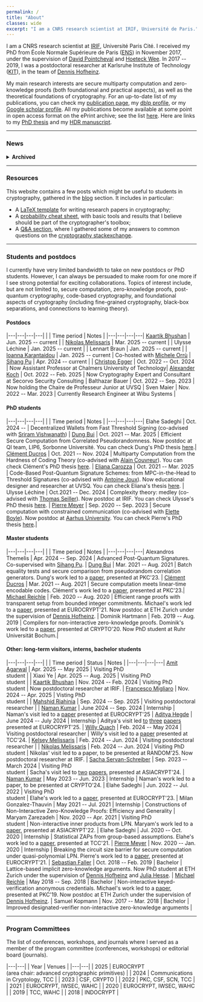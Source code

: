 ```yaml
---
permalink: /
title: "About"
classes: wide
excerpt: "I am a CNRS research scientist at IRIF, Université de Paris."
---
```


<style>
div {
  text-align: justify;
  text-justify: inter-word;
}
</style>

I am a CNRS research scientist at [IRIF][irif], Université Paris Cité. I received my PhD from École Normale Supérieure de Paris ([ENS][ens]) in November 2017, under the supervision of [David Pointcheval](https://www.di.ens.fr/david.pointcheval/index.php) and [Hoeteck Wee](https://www.di.ens.fr/~wee/). In 2017 -- 2019, I was a postdoctoral researcher at Karlsruhe Institute of Technology ([KIT][kit]), in the team of [Dennis Hofheinz](https://people.inf.ethz.ch/dhofheinz/).


My main research interests are secure multiparty computation and zero-knowledge proofs (both foundational and practical aspects), as well as the theoretical foundations of cryptography. For an up-to-date list of my publications, you can check my [publication page][publications], my [dblp profile][dblp], or my [Google scholar profile][scholar]. All my publications become available at some point in open access format on the ePrint archive; see the list [here](https://eprint.iacr.org/search?q=&title=&authors=geoffroy+couteau). Here are links to my [PhD thesis](/assets/pdf/thesis.pdf) and my [HDR manuscript](https://geoffroycouteau.github.io/assets/pdf/hdr.pdf).

---

### News

<details>
  <summary><strong>Archived</strong></summary>

<br>
  <p><strong>June 2024:</strong> The Algorithms &amp; Complexity team at IRIF (CNRS, Université Paris-Cité) in Paris, France is inviting applications for several fully-funded postdoctoral positions (1–2 years) to work on cryptography. Areas of interest include, but are not limited to, zero-knowledge proofs, secure computation, post-quantum cryptography, foundations of cryptography, connections with complexity theory, confidential transactions, anonymous credentials. The candidate will work alongside Geoffroy Couteau and Michele Orrù.</p>

 <div class="notice--info">
  <div>
    <ul>
      <li><strong>Required qualifications.</strong> The ideal candidate for the postdoc position will hold a PhD (or be close to completion) in cryptography and be an expert in any of the areas of interest.</li>
      <li><strong>Salary.</strong> €3080 to €4291 gross monthly salary depending on the past experience of the candidate.</li>
      <li><strong>Dates.</strong> The starting date is flexible from October 2024.</li>
      <li><strong>Working at IRIF, Paris:</strong> IRIF (the computer science department of Université Paris Cité) is a French institute focused on foundational computer science. It provides a stimulating environment with researchers from many areas of theoretical computer science. CNRS is the largest European research institution.</li>
    </ul>
  </div>
</div>

  <div class="text-center">
    <a href="https://www.irif.fr/postes/postdoc" class="btn btn--success">How to apply</a>
  </div>

  <p><em>Update (August 2024):</em> this opening is now closed! You can still check the link above to be informed about other positions at IRIF in the Algorithm and Complexity group, now or in the future (the page is updated regularly).</p>

  <p><strong>March 2024:</strong> I defended my <em>Habilitation à Diriger des Recherches</em> on March 20. An HDR is a French diploma needed to supervize PhD students (without it, a co-supervisor with HDR is required). It proceeds essentially like a second PhD defense. You can find my HDR manuscript <a href="https://geoffroycouteau.github.io/assets/pdf/hdr.pdf">here</a>; it provides an overview of secure computation in the correlated randomness model, and a step-by-step introduction to pseudorandom correlation generators, which might be useful for anyone wanting to get into this research area. More information about the defense <a href="\hdr/">here</a>.</p>

  <p><strong>September 2023:</strong> I was <a href="https://erc.europa.eu/sites/default/files/2023-09/erc_2023-stg-results_pe.pdf">awarded an ERC Starting Grant</a> for my project OBELiSC (Overcoming Barriers and Efficiency Limitations in Secure Computation). See <a href="https://www.ins2i.cnrs.fr/fr/cnrsinfo/geoffroy-couteau-une-erc-pour-pousser-la-securite-des-donnees">here</a> and <a href="https://www.irif.fr/portraits/erc_geoffroy_couteau">here</a> for interviews where I explain (in French) the goals of the project, and <a href="https://u-paris.fr/cinq-nouveaux-erc-starting-grants-dans-les-laboratoires-duniversite-paris-cite/">here</a> for a short abstract (still in French).</p>

  <p><strong>June 2023:</strong> I was invited to deliver a Spotlight Talk to the 2023 <a href="https://itcrypto.github.io/2023/index.html">Conference on Information-Theoretic Cryptography (ITC)</a>. My talk, titled <em>On Correlated Pseudorandomness</em>, covered pseudorandom correlation generators, their impact on secure computation, and some of the latest advances in the area. You can check the slides <a href="/assets/slides/itc_2023.pdf">here</a>.</p>

  <p><strong>April 2022:</strong> Our Eurocrypt'22 paper, <a href="https://eprint.iacr.org/2020/1326.pdf">On Building Fine-Grained One-Way Functions from Strong Average-Case Hardness</a>, has been invited to the Journal of Cryptology. In this work, we prove weak feasibility results and strong barriers for basing extremely limited forms of cryptography on powerful average-case hardness assumptions. Working on this paper has been a long, but thrilling journey with my amazing coauthor, Chris Brzuska.</p>

  <p><strong>January 2022:</strong> We just completed a <a href="/assets/pdf/HSS_FSS.pdf">book chapter</a> for an upcoming book with <a href="https://cs.idc.ac.il/~elette/">Elette Boyle</a>, <a href="https://www.bgu.ac.il/~gilboan/">Niv Gilboa</a>, and <a href="https://www.cs.technion.ac.il/~yuvali/">Yuval Ishai</a>. It is an up-to-date overview of homomorphic secret sharing, function secret sharing, and some of their many applications (including pseudorandom correlation generators). Check it out!</p>

</details>

---

### Resources

This website contains a few posts which might be useful to students in cryptography, gathered in the [blog](/blog) section. It includes in particular:

- A [LaTeX template](/latex/) for writing research papers in cryptography;
- A [probability cheat sheet](/cheat-sheet/), with basic tools and results that I believe should be part of the cryptographer's toolbox;
- A [Q&A section](/QA/), where I gathered some of my answers to common questions on the [cryptography stackexchange](https://crypto.stackexchange.com/).

---

### Students and postdocs

<!--I have fundings for several master internships, research visits, or PhDs. I am always looking for candidates with a strong academic record to work on projects related to secure computation, zero-knowledge proofs, or foundational aspects of cryptography. Interested? Drop me a mail!-->

<!--Currently, I am specifically looking for a master student to work on a project related to secure computation and coding theory during the period March 2021 -- September 2021 (other periods can be envisioned depending on the student constraints). There is a possibility of continuing this internship as a PhD. You might want to check the [internship proposal](/assets/pdf/internship_codes.pdf).-->

I currently have very limited bandwidth to take on new postdocs or PhD students. However, I can always be persuaded to make room for one more if I see strong potential for exciting collaborations. Topics of interest include, but are not limited to, secure computation, zero-knowledge proofs, post-quantum cryptography, code-based cryptography, and foundational aspects of cryptography (including fine-grained cryptography, black-box separations, and connections to learning theory).

#### Postdocs

|---|---|---|---|
|  | Time period | Notes |
|---|---|---|---|
[Kaartik Bhushan](https://homepages.iitb.ac.in/~kbhushan/) | Jun. 2025 -- current | |
[Nikolas Melissaris](https://nikolasmelissaris.github.io/) | Mar. 2025 -- current | |
Ulysse Léchine | Jan. 2025 -- current | |
Lennart Braun | Jan. 2025 -- current | |
[Ioanna Karantaidou](https://sites.google.com/view/ioannakarantaidou) | Jan. 2025 -- current | Co-hosted with [Michele Orrù](https://tumbolandia.net/) |
[Sihang Pu](https://sihangpu.uk/) | Apr. 2024 -- current | |
[Christop Egger](https://christoph-egger.org/) | Oct. 2022 -- Oct. 2024 | Now Assistant Professor at Chalmers University of Technology|
[Alexander Koch](https://alex-koch.gitlab.io/) | Oct. 2022 -- Feb. 2025 | Now Cryptography Expert and Consultant at Secorvo Security Consulting |
Balthazar Bauer | Oct. 2022 -- Sep. 2023 | Now holding the Chaire de Professeur Junior at UVSQ |
Sven Maier | Nov. 2022 -- Mar. 2023 | Currently Research Engineer at Wibu Systems |

#### PhD students

|---|---|---|---|
| | Time period | Notes |
|---|---|---|---|
Elahe Sadeghi | Oct. 2024 -- | Decentralized Wallets from Fast Threshold Signing (co-advised with [Sriram Vishwanath](http://sriram.utlinc.org/#/)) |
[Dung Bui](https://dungbui15.github.io/) | Oct. 2021 -- Mar. 2025 | Efficient Secure Computation from Correlated Pseudorandomness. Now postdoc at QI team, LIP6, Sorbonne Université. You can check Dung's PhD thesis [here](https://dungbui15.github.io/files/thesis.pdf).|
[Clément Ducros](https://www.irif.fr/users/cducros/index) | Oct. 2021 -- Nov. 2024 | Multiparty Computation from the Hardness of Coding Theory (co-advised with [Alain Couvreur](https://www.lix.polytechnique.fr/Labo/Alain.Couvreur/)). You can check Clément's PhD thesis [here](https://theses.hal.science/tel-04889558/). |
[Eliana Carozza](https://elianacarozza.github.io/) | Oct. 2021 -- Mar. 2025 | Code-Based Post-Quantum Signature Schemes: from MPC-in-the-Head to Threshold Signatures (co-advised with [Antoine Joux](https://webusers.imj-prg.fr/~antoine.joux/)). Now educational designer and researcher at UVSQ. You can check Eliana's thesis [here](https://theses.fr/s304595). |
Ulysse Léchine |  Oct.2021 -- Dec. 2024 | Complexity theory: medley (co-advised with [Thomas Seiller](https://www.seiller.org/)). Now postdoc at IRIF. You can check Ulysse's PhD thesis [here](https://theses.fr/2024PA131054). |
[Pierre Meyer](https://cs.idc.ac.il/~pierre.meyer/) | Sep. 2020 -- Sep. 2023 | Secure computation with constrained communication (co-advised with [Elette Boyle](https://cs.idc.ac.il/~elette/)). Now postdoc at [Aarhus University](https://www.cs.au.dk/~orlandi/cryptogroup/). You can check Pierre's PhD thesis [here](https://cs.idc.ac.il/~pierre.meyer/Documents/PhD-Pierre-Meyer.pdf).|

#### Master students

|---|---|---|---|
| | Time period | Notes |
|---|---|---|---|
Alexandros Themelis | Apr. 2024 -- Sep. 2024 | Advanced Post-Quantum Signatures. Co-supervised witn [Sihang Pu](https://sihangpu.uk/). |
[Dung Bui](https://dungbui15.github.io/) | Mar. 2021 -- Aug. 2021 | Batch equality tests and secure comparison from pseudorandom correlation generators. Dung's work led to a [paper](https://eprint.iacr.org/2022/334), presented at PKC'23. |
[Clément Ducros](https://www.irif.fr/users/cducros/index) | Mar. 2021 -- Aug. 2021 | Secure computation meets linear-time encodable codes. Clément's work led to a [paper](https://eprint.iacr.org/2023/650), presented at PKC'23.|
[Michael Reichle](https://www.di.ens.fr/michael.reichle/) | Feb. 2020 -- Aug. 2020 | Efficient range proofs with transparent setup from bounded integer commitments. Michael's work led to a [paper](https://eprint.iacr.org/2021/540.pdf), presented at EUROCRYPT'21. Now postdoc at ETH Zurich under the supervision of [Dennis Hofheinz](https://people.inf.ethz.ch/dhofheinz/). |
Dominik Hartmann | Feb. 2019 -- Aug. 2019 | Compilers for non-interactive zero-knowledge proofs. Dominik's work led to a [paper](https://eprint.iacr.org/2020/286.pdf), presented at CRYPTO'20. Now PhD student at Ruhr Universität Bochum.|

#### Other: long-term visitors, interns, bachelor students

|---|---|---|---|
| | Time period | Status | Notes |
|---|---|---|---|
[Amit Agarwal](https://amitagarwal.gitbook.io/profile) | Apr. 2025 -- May 2025 | Visiting PhD <br> student | |
Xiaxi Ye | Apr. 2025 -- Aug. 2025 | Visiting PhD <br> student | |
[Kaartik Bhushan](https://homepages.iitb.ac.in/~kbhushan/) | Nov. 2024 -- Feb. 2024 | Visiting PhD <br> student | Now postdoctoral researcher at IRIF. |
[Francesco Migliaro](https://pur2all.github.io/) | Nov. 2024 -- Apr. 2025 | Visting PhD <br> student | |
[Mahshid Riahinia](https://mriahinia.github.io/) | Sep. 2024 -- Sep. 2025 | Visiting postdoctoral researcher | |
[Naman Kumar](https://matcauthon49.github.io/) | June 2024 -- Sep. 2024 | Internship | Naman's visit led to a [paper](https://eprint.iacr.org/2025/1053) presented at EUROCRYPT'25 |
[Aditya Hegde](https://adishegde.github.io/) | June 2024 -- July 2024 | Internship | Aditya's visit led [to](https://link.springer.com/chapter/10.1007/978-3-031-91095-1_5) [three](https://eprint.iacr.org/2025/1053) [papers](https://eprint.iacr.org/2025/094) presented at EUROCRYPT'25. |
[Willy Quach](https://wquach.github.io/) | Feb. 2024 -- May 2024 | Visiting postdoctoral researcher | Willy's visit led to a [paper](https://link.springer.com/chapter/10.1007/978-3-031-78011-0_10) presented at TCC'24. |
[Kelsey Melissaris](https://www.kelseymelissaris.com/) | Feb. 2024 -- Jun. 2024 | Visiting postdoctoral researcher | |
[Nikolas Melissaris](https://nikolasmelissaris.github.io/) | Feb. 2024 -- Jun. 2024 | Visiting PhD <br> student | Nikolas' visit led to a paper, to be presented at RANDOM'25. Now postdoctoral researcher at IRIF. |
[Sacha Servan-Schreiber](https://sachaservanschreiber.com/) | Sep. 2023 -- March 2024 | Visiting PhD <br> student | Sacha's visit led to [two](https://eprint.iacr.org/2024/1079) [papers](https://eprint.iacr.org/2024/429), presented at ASIACRYPT'24. |
[Naman Kumar](https://matcauthon49.github.io/) | May 2023 -- Jun. 2023 | Internship | Naman's work led to a paper, to be presented at CRYPTO'24. |
Elahe Sadeghi | Jun. 2022 -- Jul. 2022 | Visiting PhD <br> student | Elahe's work led to a [paper](https://eprint.iacr.org/2023/571), presented at EUROCRYPT'23. |
Milan Gonzalez-Thauvin | May 2021 -- Jul. 2021 | Internship | Constructions of Non-Interactive Zero-Knowledge Proofs: Efficiency and Generality |
Maryam Zarezadeh | Nov. 2020 -- Apr. 2021 | Visiting PhD <br> student | Non-interactive inner products from LPN. Maryam's work led to a [paper](https://eprint.iacr.org/2023/072), presented at ASIACRYPT'22. |
Elahe Sadeghi | Jul. 2020 -- Oct. 2020 | Internship | Statistical ZAPs from group-based assumptions. Elahe's work led to a [paper](https://eprint.iacr.org/2021/688), presented at TCC'21. |
[Pierre Meyer](https://cs.idc.ac.il/~pierre.meyer/) | Nov. 2020 -- Jan. 2020 | Internship | Breaking the circuit size barrier for secure computation under quasi-polynomial LPN. Pierre's work led to a [paper](https://eprint.iacr.org/2021/943), presented at EUROCRYPT'21. |
[Sebastian Faller](https://researcher.ibm.com/researcher/view.php?person=ibm-Sebastian.Faller) | Oct. 2018 -- Feb. 2019 | Bachelor | Lattice-based implicit zero-knowledge arguments. Now PhD student at ETH Zurich under the supervision of [Dennis Hofheinz](https://people.inf.ethz.ch/dhofheinz/) and [Julia Hesse](https://juliahesse.de/). |
[Michael Reichle](https://www.di.ens.fr/michael.reichle/) | May 2018 -- Sep. 2018 | Bachelor | Non-interactive keyed-verification anonymous credentials. Michael's work led to a [paper](https://eprint.iacr.org/2019/117), presented at PKC'19. Now postdoc at ETH Zurich under the supervision of [Dennis Hofheinz](https://people.inf.ethz.ch/dhofheinz/). |
Samuel Kopmann | Nov. 2017 -- Mar. 2018 | Bachelor |  Improved designated-verifier non-interactive zero-knowledge arguments |

---

### Program Committees

The list of conferences, workshops, and journals where I served as a member of the program committee (conferences, workshops) or editorial board (journals).

|---|---|
| Year  | Venues |
|---|---|
| 2025 | EUROCRYPT <br> (area chair: advanced cryptographic primitives) |
| 2024 | Communications in Cryptology, TCC |
| 2023 | CSF, CRYPTO |
| 2022 | PKC, CSF, SCN, TCC |
| 2021 | EUROCRYPT, IWSEC, WAHC |
| 2020 | EUROCRYPT, IWSEC, WAHC |
| 2019 | TCC, WAHC |
| 2018 | INDOCRYPT |

[kit]: https://www.kit.edu/english/
[ens]: https://www.ens.psl.eu/
[irif]: https://www.irif.fr/
[publications]: /publications
[dblp]: https://dblp.uni-trier.de/pid/160/3912.html
[scholar]: https://scholar.google.fr/citations?user=iIOJNPYAAAAJ&hl=fr&oi=ao